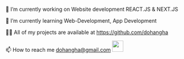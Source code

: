 🔭 I’m currently working on Website development REACT.JS & NEXT.JS 

🌱 I’m currently learning Web-Development, App Development

👨‍💻 All of my projects are available at https://github.com/dohangha

📫 How to reach me dohangha@gmail.com <a href="wa.link/397g1t"><img src="https://encrypted-tbn0.gstatic.com/images?q=tbn:ANd9GcTD2PgNK93bkHNtMrufeVyNlNoqZmai5MII0A&s" width="30px"></a>


